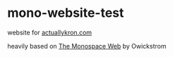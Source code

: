 # mono-website-test

website for [actuallykron.com](https://actuallykron.com)   

heavily based on [The Monospace Web](https://owickstrom.github.io/the-monospace-web/) by Owickstrom   

